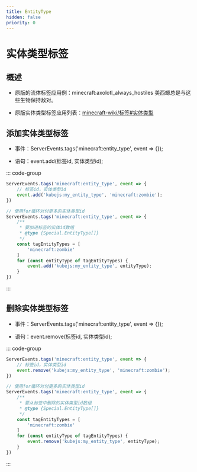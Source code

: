 ```yaml
---
title: EntityType
hidden: false
priority: 0
---
```

# 实体类型标签

## 概述

- 原版的流体标签应用例：minecraft:axolotl_always_hostiles 美西螈总是与这些生物保持敌对。

- 原版实体类型标签应用列表：[minecraft-wiki/标签#实体类型](https://zh.minecraft.wiki/w/%E6%A0%87%E7%AD%BE#%E5%AE%9E%E4%BD%93%E7%B1%BB%E5%9E%8B%E6%A0%87%E7%AD%BE)

## 添加实体类型标签

- 事件：ServerEvents.tags('minecraft:entity_type', event => {});

- 语句：event.add(标签id, 实体类型id);

::: code-group

```js [KubeJS]
ServerEvents.tags('minecraft:entity_type', event => {
    // 标签id，实体类型id
    event.add('kubejs:my_entity_type', 'minecraft:zombie');
})
```

```js [KubeJS]
// 使用for循环对付更多的实体类型id
ServerEvents.tags('minecraft:entity_type', event => {
    /**
     * 要加进标签的实体id数组
     * @type {Special.EntityType[]}
     */
    const tagEntityTypes = [
        'minecraft:zombie'
    ]
    for (const entityType of tagEntityTypes) {
        event.add('kubejs:my_entity_type', entityType);
    }
})
```

:::

## 删除实体类型标签

- 事件：ServerEvents.tags('minecraft:entity_type', event => {});

- 语句：event.remove(标签id, 实体类型id);

::: code-group

```js [KubeJS]
ServerEvents.tags('minecraft:entity_type', event => {
    // 标签id，实体类型id
    event.remove('kubejs:my_entity_type', 'minecraft:zombie');
})
```

```js [KubeJS]
// 使用for循环对付更多的实体类型id
ServerEvents.tags('minecraft:entity_type', event => {
    /**
     * 要从标签中删除的实体类型id数组
     * @type {Special.EntityType[]}
     */
    const tagEntityTypes = [
        'minecraft:zombie'
    ]
    for (const entityType of tagEntityTypes) {
        event.remove('kubejs:my_entity_type', entityType);
    }
})
```

:::
